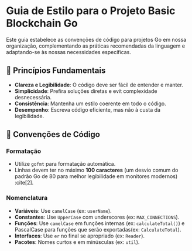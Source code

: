 # Guia de Estilo para o Projeto Basic Blockchain Go

Este guia estabelece as convenções de código para projetos Go em nossa organização, complementando as práticas recomendadas da linguagem e adaptando-se às nossas necessidades específicas.

## 🎯 Princípios Fundamentais
- **Clareza e Legibilidade**: O código deve ser fácil de entender e manter.
- **Simplicidade**: Prefira soluções diretas e evit complexidade desnecessária.
- **Consistência**: Mantenha um estilo coerente em todo o código.
- **Desempenho**: Escreva código eficiente, mas não à custa da legibilidade.

## 📝 Convenções de Código

### Formatação
- Utilize `gofmt` para formatação automática.
- Linhas devem ter no máximo **100 caracteres** (um desvio comum do padrão Go de 80 para melhor legibilidade em monitores modernos) :cite[2].

### Nomenclatura
- **Variáveis**: Use `camelCase` (ex: `userName`).
- **Constantes**: Use `UpperCase` com underscores (ex: `MAX_CONNECTIONS`).
- **Funções**: Use `camelCase` em funções internas (ex: `calculateTotal()`) e PascalCase para funções que serão exportadas(ex: `CalculateTotal`).
- **Interfaces**: Use `er` no final se apropriado (ex: `Reader`).
- **Pacotes**: Nomes curtos e em minúsculas (ex: `util`).

